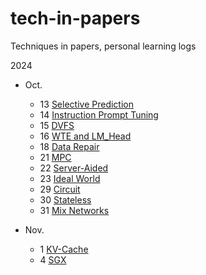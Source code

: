# tech-in-papers
Techniques in papers, personal learning logs



2024

* Oct.
  * 13 [Selective Prediction](./2024/10/13-selective-prediction.md)
  * 14 [Instruction Prompt Tuning](./2024/10/14-instruction-prompt-tuning.md)
  * 15 [DVFS](./2024/10/15-DVFS.md)
  * 16 [WTE and LM_Head](./2024/10/16-wte-lmhead.md)
  * 18 [Data Repair](./2024/10/18-data-repair.md)
  * 21 [MPC](./2024/10/21-mpc.md)
  * 22 [Server-Aided](./2024/10/22-server-aided.md)
  * 23 [Ideal World](./2024/10/28-ideal-world.md)
  * 29 [Circuit](./2024/10/29-circuit.md)
  * 30 [Stateless](./2024/10/30-stateless.md)
  * 31 [Mix Networks](./2024/10/31-mix-networks.md)

* Nov.
  * 1 [KV-Cache](./2024/11/1-kvcache.md)
  * 4 [SGX](./2024/11/4-sgx.md)
